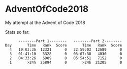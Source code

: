# AdventOfCode2018
My attempt at the Advent of Code 2018

Stats so far:
```
      --------Part 1--------   --------Part 2--------
Day       Time   Rank  Score       Time   Rank  Score
  4   19:03:36  12321      0   22:59:03  12689      0
  3   01:41:10   3328      0   03:07:38   4030      0
  2   04:33:26   6989      0   05:54:51   7152      0
  1       >24h  25894      0       >24h  21205      0
```
